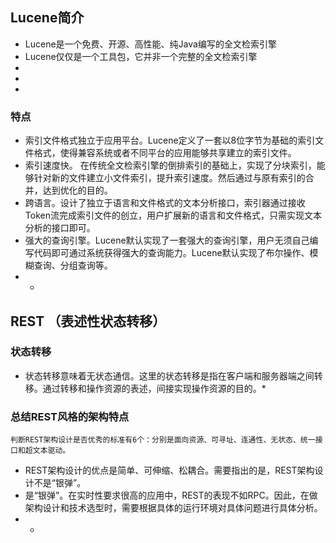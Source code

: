 ## Lucene简介
* Lucene是一个免费、开源、高性能、纯Java编写的全文检索引擎
* Lucene仅仅是一个工具包，它并非一个完整的全文检索引擎
* 
* 
*  
### 特点
* 索引文件格式独立于应用平台。Lucene定义了一套以8位字节为基础的索引文件格式，使得兼容系统或者不同平台的应用能够共享建立的索引文件。
* 索引速度快。 在传统全文检索引擎的倒排索引的基础上，实现了分块索引，能够针对新的文件建立小文件索引，提升索引速度。然后通过与原有索引的合并，达到优化的目的。
* 跨语言。设计了独立于语言和文件格式的文本分析接口，索引器通过接收Token流完成索引文件的创立，用户扩展新的语言和文件格式，只需实现文本分析的接口即可。
* 强大的查询引擎。Lucene默认实现了一套强大的查询引擎，用户无须自己编写代码即可通过系统获得强大的查询能力。Lucene默认实现了布尔操作、模糊查询、分组查询等。
* *
## REST （表述性状态转移）
### 状态转移
* 状态转移意味着无状态通信。这里的状态转移是指在客户端和服务器端之间转移。通过转移和操作资源的表述，间接实现操作资源的目的。*
### 总结REST风格的架构特点
	判断REST架构设计是否优秀的标准有6个：分别是面向资源、可寻址、连通性、无状态、统一接口和超文本驱动。
* REST架构设计的优点是简单、可伸缩、松耦合。需要指出的是，REST架构设计不是“银弹”。
* 是“银弹”。在实时性要求很高的应用中，REST的表现不如RPC。因此，在做架构设计和技术选型时，需要根据具体的运行环境对具体问题进行具体分析。
* *
